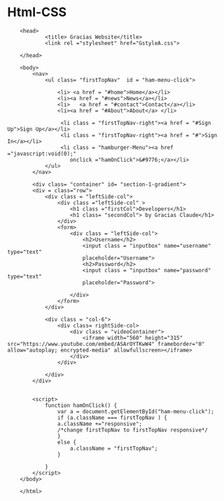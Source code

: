 # Html-CSS

<Doctype html>
    <html lang ="en">
        
        <head>
                <title> Gracias Website</title>
                <link rel ="stylesheet" href="GstyleA.css">

        </head>

        <body>
            <nav>
                <ul class= "firstTopNav"  id = "ham-menu-click">
                    
                    <li> <a href = "#home">Home</a></li>
                    <li><a href = "#news">News</a></li>
                    <li>   <a href = "#contact">Contact</a></li>
                    <li><a href = "#About">About</a> </li>
                    
                     <li class = "firstTopNav-right"><a href = "#Sign Up">Sign Up</a></li>
                     <li class = "firstTopNav-right"><a href = "#">Sign In</a></li>
                     <li class = "hamburger-Menu"><a href ="javascript:void(0);"
                        onclick ="hamOnClick">&#9776;</a></li>
                </ul>
            </nav>

            <div class= "container" id= "section-1-gradient"> 
            <div = class="row">
                <div class = "leftSide-col">
                    <div class ="leftSide-col" >
                        <h1 class ="firstCol">Developers</h1>
                        <h1 class= "secondCol"> by Gracias Claude</h1>
                    </div>
                    <form>
                        <div class = "leftSide-col">
                            <h2>Username</h2>
                            <input class = "inputbox" name="username" type="text" 
                            placeholder="Username">
                            <h2>Password</h2>
                            <input class = "inputbox" name="password" type="text" 
                            placeholder="Password">
                            
                        </div>
                    </form>
                </div>

                <div class = "col-6">
                    <div class= rightSide-col>
                        <div class = "videoContainer">
                            <iframe width="560" height="315" src="https://www.youtube.com/embed/ASArOYTKwW4" frameborder="0" allow="autoplay; encrypted-media" allowfullscreen></iframe>
                        </div>
                    </div>

                </div>
            </div>


            <script>
                function hamOnClick() {
                    var a = document.getElementById("ham-menu-click");
                    if (a.className === firstTopNav ) {
                    a.className +="responsive";
                    /*change firstTopNav to firstTopNav responsive*/
                    }
                    else {
                        a.className = "firstTopNav";
                    }

                }
            </script>
        </body>

        </html>
